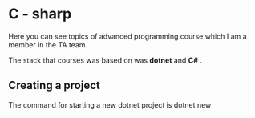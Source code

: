 # C - sharp

Here you can see topics of advanced programming course which I am a member in the TA team. 

The stack that courses was based on was **dotnet** and **C#** .

## Creating a project 

The command for starting a new dotnet project is dotnet new <template> . The template used in this course is `console`.

```bash
dotnet new console
```

After making a project try the command to check every thing is ok or not ( in the project directory ) : 
```bash
dotnet build
```

To run the project: 
```bash
dotnet run
```

Then in the another directory :

```bash
dotnet new sln --name MySolution
```

> In a directory you should have just one solution file or project. solution file and projects are the files that need to be built.

Then for adding the project to the solution : 
``` bash
dotnet sln MySolution.sln add .
```
## Strings 

String is an array of characters. You can apply any operation on strings using this fact. But using implemented methods is always a better idea.

Neat functions:
- ToUpper, ToLower
- Split
- Substring
- Replace
- Index of
- accessing individual character

The `String` class in `System` has some operator overloadings.

> Null is not empty string.

any attempt to call a method on a null string causes a `NullReferenceException`.

> There is something called `StringBuilder` for fast string creation. (Search about this item, read from documentaion)

```C#
var s = "Helloo world!!";
Console.WriteLine(s.ToUpper());   // Outputs "HELLO WORLD"
Console.WriteLine(s.ToLower());

string s3 = "Visual C# Express C#";
System.Console.WriteLine(s3.Substring(7, 2));
// Output: "C#"

System.Console.WriteLine(s3.Replace("C#", "Basic"));
// Output: "Visual Basic Express"

// Index values are zero-based
int index = s3.IndexOf("C");
// index = 7
System.Console.WriteLine(index);
```

Split method :
```C#
var a = "pisazadeh@outlook.com";
string[] subs = a.Split('@', '.');
foreach (string item in subs)
{
    System.Console.WriteLine(item);
}
```

## File IO

For working with files, you should use the package below : 
```C#
using System.IO ;
```

### Basic operations 

Creating file (this method returns you a fileStream):
```C#
FileStream fs = File.Create(pathName);
```
`File.Exists(path)` and `File.Delete(pathname)` are other methods that you can use.



First interaction to files is to write a word in a file:
```C#
string stdid = Console.ReadLine();
File.WriteAllText("stdlist.txt", stdid + "\n");
```

The method above overwrites the content in a file, but the method below just appends it's input to
the end of file: 
```C#
File.AppendAllText("stdlist.txt", stdid + "\n");
```

To read content from a file:
```C#
string content = File.ReadAllText(filename);
System.Console.WriteLine(content);
```
> Write `cw` and then vscode will print the `System.Console.WriteLine()` 

### Stream

C# creates a stream for getting a connection to operating system. With this connections, C# program interacts with
files(reading and writing).


## Exception handling

Errors happen all the time, an error can be a fatal error and cause suspension in our app which is not good. 

There is other things that we can do with errors, we can raise an exception for them and then handle them. 

### Keywords
* raise
* try
* except
* exception
* catch
* finally
* throw

### Try, catch, finally
Consider you called a method, which an exception was raised in because the behaviour that we didn't want to happen , happened.

Now we have an exception and we must catch it. We do it using try, except :
```C#
try
{
    method()
}
catch
{

}
finally
{

}

```
The `finally` section is the section that is executed anyway.

### Exception
C# is an object oriented language, like java. Almost every entity you see is a class, And so the Exception. 

Exception has some behaviors that we can override them using inheritence . 

We can define our custom exception . 

There are some pre-defined exceptions in C#.

![](https://github.com/parsaeisa/Notes/blob/main/languages/exceptions_c%23.png)

There is no need to define these exceptions : 
```C#
var num = Convert.ToInt32(System.Console.ReadLine());
int a = 0 ;
try
{
    a = 255/num ;            
}
catch (DivideByZeroException e)
{
    System.Console.WriteLine("exception caught {0}", e);
    // throw;
}
finally
{
    System.Console.WriteLine("result {0}", a);
}
```

### Throw
What do we do with exceptions ? we raise them and catch them in another place in the code. 

When an error is happening or an unwanted cyclomathic path has been taken, instead of halting the application we raise an exception.

You can throw these exceptions by your self. For example if you have a system that someone with the age under 10 cannot access you can use the code below : 
```C#
static void checkAge(int age)
{
  if (age < 18)
  {
    throw new ArithmeticException("Access denied - You must be at least 18 years old.");
  }
  else
  {
    Console.WriteLine("Access granted - You are old enough!");
  }
}
```

Then you catch it's exception using try, catch.If you don't catch it your app gonna take Unhandled exception error 
which is critical.

## Enumeration


One of the main purposes of using enums is to limit the values that a variable can take .

For example in a music instrument shopping application the type of product could be typed "guitar" or "guiiitar" or " guitar" and etc. This is problematic so we use enums to only have a single value that is compatible to guitar.

They are of type int and they start from 0. But we can assign them other types : 
```C#
enum ErrorCode : ushort
{
    None = 0,
    Unknown = 1,
    ConnectionLost = 100,
    OutlierReading = 200
}
```

We can convert a number to enum like this : 
```C#
public enum Season
{
    Spring,
    Summer,
    Autumn,
    Winter
}
var c = (Season)4;
```

### Flag enum
C# has two types of enum, normal enum and flag enum. 

With flag enum you can combine values together using binary operands.
```C#
[Flags]
public enum Days
{
    None      = 0b_0000_0000,  // 0
    Monday    = 0b_0000_0001,  // 1
    Tuesday   = 0b_0000_0010,  // 2
    Wednesday = 0b_0000_0100,  // 4
    Thursday  = 0b_0000_1000,  // 8
    Friday    = 0b_0001_0000,  // 16
    Saturday  = 0b_0010_0000,  // 32
    Sunday    = 0b_0100_0000,  // 64
    Weekend   = Saturday | Sunday
}

Days meetingDays = Days.Monday | Days.Wednesday | Days.Friday;
Days workingFromHomeDays = Days.Thursday | Days.Friday;
bool isMeetingOnTuesday = (meetingDays & Days.Tuesday) == Days.Tuesday;
// Is there a meeting on Tuesday: False
```

A variable can contain multiple values from flag enums. For example the number 37 which is `0b_0010_0101` is 
saturday, monday and wednesday which can act as an array for example.

Flag enums can be converted to like other enums : 
```C#
var a = (Days)37 ;
```

## Teaching roadmap 

Write an application that users can buy musical instruments in.

Put two files, each file represents something like table in database :
* Users
* Instruments
* Orders

For choosing instument , first put strings in uppercase format (e.g GUITAR) then put enum.

